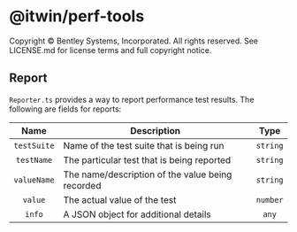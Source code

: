 # @itwin/perf-tools

Copyright © Bentley Systems, Incorporated. All rights reserved. See LICENSE.md for license terms and full copyright notice.

## Report

`Reporter.ts` provides a way to report performance test results. The following are fields for reports:

|    Name     | Description                                      |   Type   |
| :---------: | ------------------------------------------------ | :------: |
| `testSuite` | Name of the test suite that is being run         | `string` |
| `testName`  | The particular test that is being reported       | `string` |
| `valueName` | The name/description of the value being recorded | `string` |
|   `value`   | The actual value of the test                     | `number` |
|   `info`    | A JSON object for additional details             |  `any`   |
